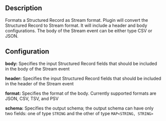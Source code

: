 Description
-----------
Formats a Structured Record as Stream format. Plugin will convert the Structured Record to Stream format.
It will include a header and body configurations. The body of the Stream event can be either type CSV or JSON.

Configuration
-------------
**body:** Specifies the input Structured Record fields that should be included in the body of the Stream event

**header:** Specifies the input Structured Record fields that should be included in the header of the Stream event

**format:** Specifies the format of the body. Currently supported formats are JSON, CSV, TSV, and PSV

**schema:** Specifies the output schema; the output schema can have only two fields: one of type ``STRING`` and the other of type ``MAP<STRING, STRING>``
